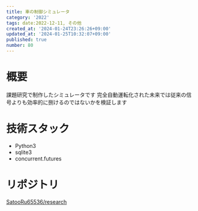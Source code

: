 ```yaml
---
title: 車の制御シミュレータ
category: '2022'
tags: date:2022-12-11, その他
created_at: '2024-01-24T23:26:26+09:00'
updated_at: '2024-01-25T10:32:07+09:00'
published: true
number: 80
---
```


# 概要
課題研究で制作したシミュレータです
完全自動運転化された未来では従来の信号よりも効率的に捌けるのではないかを検証します

# 技術スタック
- Python3
- sqlite3
- concurrent.futures

# リポジトリ
[SatooRu65536/research](https://github.com/SatooRu65536/research)

